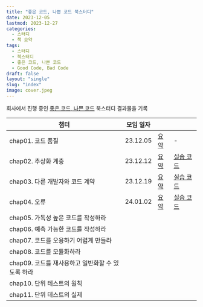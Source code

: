 ```yaml
---
title: "좋은 코드, 나쁜 코드 북스터디"
date: 2023-12-05
lastmod: 2023-12-27
categories:
  - 스터디
  - 책 요약
tags:
  - 스터디
  - 북스터디
  - 좋은 코드, 나쁜 코드
  - Good Code, Bad Code
draft: false
layout: "single"
slug: "index"
image: cover.jpeg
---
```


회사에서 진행 중인 [좋은 코드, 나쁜 코드](https://product.kyobobook.co.kr/detail/S000061353995) 북스터디 결과물을 기록

| 챕터                              | 모임 일자    |                 |                                                                                                                                                                   |
|---------------------------------|----------|-----------------|-------------------------------------------------------------------------------------------------------------------------------------------------------------------|
| chap01. 코드 품질                   | 23.12.05 | [요약](../chap01) | -                                                                                                                                                                 |
| chap02. 추상화 계층                  | 23.12.12 | [요약](../chap02) | [실습 코드](https://github.com/seungyeop-lee/blog-example/tree/main/good-code-bad-code/chap02/src/main/java/com/github/seungyeop_lee/blog_example/good_code_bad_code) |
| chap03. 다른 개발자와 코드 계약           | 23.12.19 | [요약](../chap03) | [실습 코드](https://github.com/seungyeop-lee/blog-example/tree/main/good-code-bad-code/chap03/src/main/java/com/github/seungyeop_lee/blog_example/good_code_bad_code) |
| chap04. 오류                      | 24.01.02 | [요약](../chap04) | [실습 코드](https://github.com/seungyeop-lee/blog-example/tree/main/good-code-bad-code/chap04/src/main/java/com/github/seungyeop_lee/blog_example/good_code_bad_code) |
| chap05. 가독성 높은 코드를 작성하라         |          |                 |                                                                                                                                                                   |
| chap06. 예측 가능한 코드를 작성하라         |          |                 |                                                                                                                                                                   |
| chap07. 코드를 오용하기 어렵게 만들라        |          |                 |                                                                                                                                                                   |
| chap08. 코드를 모듈화하라               |          |                 |                                                                                                                                                                   |
| chap09. 코드를 재사용하고 일반화할 수 있도록 하라 |          |                 |                                                                                                                                                                   |
| chap10. 단위 테스트의 원칙              |          |                 |                                                                                                                                                                   |
| chap11. 단위 테스트의 실제              |          |                 |                                                                                                                                                                   |
